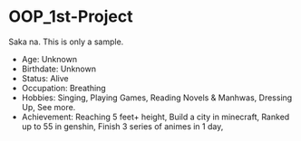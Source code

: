 # OOP_1st-Project
Saka na. This is only a sample.

- Age: Unknown
- Birthdate: Unknown
- Status: Alive
- Occupation: Breathing
- Hobbies: Singing, Playing Games, Reading Novels & Manhwas, Dressing Up, See more.
- Achievement: Reaching 5 feet+ height, Build a city in minecraft, Ranked up to 55 in genshin, Finish 3 series of animes in 1 day, 
